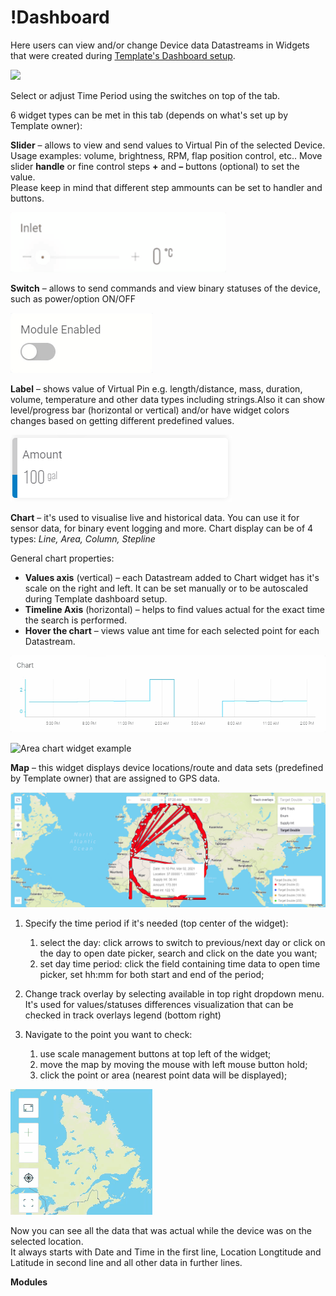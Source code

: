 # !Dashboard

Here users can view and/or change Device data Datastreams in Widgets that were created during [Template's Dashboard setup](../../../products/dashboard/).

![](../../../../../.gitbook/assets/device_dashboard.gif)

Select or adjust Time Period using the switches on top of the tab.

6 widget types can be met in this tab \(depends on what's set up by Template owner\):

**Slider** – allows to view and send values to Virtual Pin of the selected Device. Usage examples: volume, brightness, RPM, flap position control, etc.. Move slider **handle** or fine control steps **+** and **–** buttons \(optional\) to set the value.   
Please keep in mind that different step ammounts can be set to handler and buttons.

![Slider widget example](../../../../../.gitbook/assets/slider.gif)

**Switch** – allows to send commands and view binary statuses of the device, such as power/option ON/OFF

![Switch widget example](../../../../../.gitbook/assets/switch.gif)

**Label** – shows value of Virtual Pin e.g. length/distance, mass, duration, volume, temperature and other data types including strings.Also it can show level/progress bar \(horizontal or vertical\) and/or have widget colors changes based on getting different predefined values.

![](../../../../../.gitbook/assets/label.png)

**Chart** – it's used to visualise live and historical data. You can use it for sensor data, for binary event logging and more. Chart display can be of 4 types: _Line, Area, Column, Stepline_

General chart properties:

* **Values axis** \(vertical\) – each Datastream added to Chart widget has it's scale on the right and left. It can be set manually or to be autoscaled during Template dashboard setup.
* **Timeline Axis** \(horizontal\) – helps to find values actual for the exact time the search is performed.
* **Hover the chart** – views value ant time for each selected point for each Datastream.

![Stepline chart widget example](../../../../../.gitbook/assets/chart2.gif)

![Area chart widget example](../../../../../.gitbook/assets/chart1.gif)

**Map** – this widget displays device locations/route and data sets \(predefined by Template owner\) that are assigned to GPS data.

![Map widget example](../../../../../.gitbook/assets/map_widget.png)

1. Specify the time period if it's needed \(top center of the widget\):

   1. select the day: click arrows to switch to previous/next day or click on the day to open date picker, search and click on the date you want;
   2. set day time period: click the field containing time data to open time picker, set hh:mm for both start and end of the period; 

2. Change track overlay by selecting available in top right dropdown menu. It's used for values/statuses differences visualization that can be checked in track overlays legend \(bottom right\) 
3. Navigate to the point you want to check:
   1. use scale management buttons at top left of the widget;
   2. move the map by moving the mouse with left mouse button hold;
   3. click the point or area \(nearest point data will be displayed\);

![Scale management buttons](../../../../../.gitbook/assets/map_nav_but.gif)

Now you can see all the data that was actual while the device was on the selected location.  
It always starts with Date and Time in the first line, Location Longtitude and Latitude in second line and all other data in further lines.

**Modules**  


